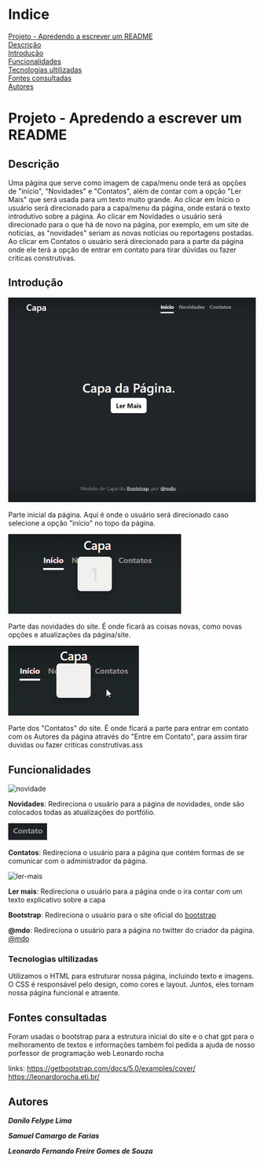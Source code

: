 # Indice
 [Projeto - Apredendo a escrever um README](#projeto---apredendo-a-escrever-um-readme)  
 [Descrição](#descri%C3%A7%C3%A3o)  
[Introdução](#introdu%C3%A7%C3%A3o)  
[Funcionalidades](#funcionalidades)  
[Tecnologias ultilizadas](#tecnologias-ultilizadas)  
[Fontes consultadas](#fontes-consultadas)  
[Autores](#autores)  
# Projeto - Apredendo a escrever um README 
## Descrição
Uma página que serve como imagem de capa/menu onde terá as opções de "início", "Novidades" e "Contatos", além de contar com a opção "Ler Mais" que será usada para um texto muito grande.
Ao clicar em Início o usuário será direcionado para a capa/menu da página, onde estará o texto introdutivo sobre a página.
Ao clicar em Novidades o usuário será direcionado para o que há de novo na página, por exemplo, em um site de notícias, as "novidades" seriam as novas notícias ou reportagens postadas.
Ao clicar em Contatos o usuário será direcionado para a parte da página onde ele terá a opção de entrar em contato para
tirar dúvidas ou fazer criticas construtivas.
## Introdução
![image info](img/capa.png)

 

Parte inicial da página. Aqui é onde o usuário será direcionado caso selecione a opção "início" no topo da página.

 

![video info](img/Novidades-video.gif)

 

Parte das novidades do site. É onde ficará as coisas novas, como novas opções e atualizações da página/site.

 

![video info](img/Contato-video.gif)

 

Parte dos "Contatos" do site. É onde ficará a parte para entrar em contato com os Autores da página através do "Entre em Contato", para assim tirar duvidas ou fazer critícas construtivas.ass
## Funcionalidades
![novidade](img/bot%C3%A3o%20novidade.png)

 

**Novidades**: Redireciona o usuário para a página de novidades, onde são colocados todas as atualizações do portfólio.

 

![contatos](img/bot%C3%A3o%20contato.png)

 

**Contatos**: Redireciona o usuário para a página que contém formas de se comunicar com o administrador da página.

 

![ler-mais](img/bot%C3%A3o%20ler%20mais.png)

 

**Ler mais**: Redireciona o usuário para a página onde o ira contar com um texto explicativo sobre a capa

 

**Bootstrap**: Redireciona o usuário para o site oficial do [bootstrap](https://getbootstrap.com/)

 

**@mdo**: Redireciona o usuário para a página no twitter do criador da página. [@mdo](https://twitter.com/mdo)

 
### Tecnologias ultilizadas
Utilizamos o HTML para estruturar nossa página, incluindo texto e imagens. O CSS é responsável pelo design, como cores e layout. Juntos, eles tornam nossa página funcional e atraente.
## Fontes consultadas
Foram usadas o bootstrap para a estrutura inicial do site e o chat gpt para o melhoramento de textos e informações
também foi pedida a ajuda de nosso porfessor de programação web Leonardo rocha

links:
https://getbootstrap.com/docs/5.0/examples/cover/
https://leonardorocha.eti.br/

## Autores
 

**_Danilo Felype Lima_**

 

**_Samuel Camargo de Farias_**

 

**_Leonardo Fernando Freire Gomes de Souza_**